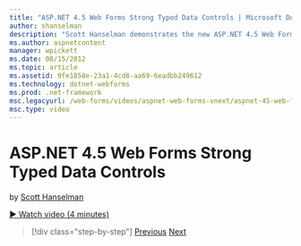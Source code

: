 ```yaml
---
title: "ASP.NET 4.5 Web Forms Strong Typed Data Controls | Microsoft Docs"
author: shanselman
description: "Scott Hanselman demonstrates the new ASP.NET 4.5 Web Forms Strong Typed Data Controls."
ms.author: aspnetcontent
manager: wpickett
ms.date: 08/15/2012
ms.topic: article
ms.assetid: 9fe1858e-23a1-4cd8-aa69-6eadbb249612
ms.technology: dotnet-webforms
ms.prod: .net-framework
msc.legacyurl: /web-forms/videos/aspnet-web-forms-vnext/aspnet-45-web-forms-strong-typed-data-controls
msc.type: video
---
```

ASP.NET 4.5 Web Forms Strong Typed Data Controls
====================
by [Scott Hanselman](https://github.com/shanselman)

[&#9654; Watch video (4 minutes)](https://channel9.msdn.com/Blogs/ASP-NET-Site-Videos/aspnet-45-web-forms-strong-typed-data-controls)

>[!div class="step-by-step"]
[Previous](aspnet-45-web-forms-model-binding.md)
[Next](aspnet-vnext-videos-bundling-and-minification.md)